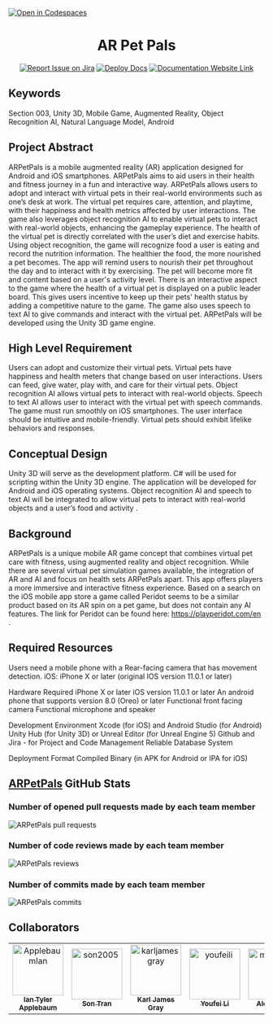 [![Open in Codespaces](https://classroom.github.com/assets/launch-codespace-7f7980b617ed060a017424585567c406b6ee15c891e84e1186181d67ecf80aa0.svg)](https://classroom.github.com/open-in-codespaces?assignment_repo_id=11817066)
<div align="center">

# AR Pet Pals
[![Report Issue on Jira](https://img.shields.io/badge/Report%20Issues-Jira-0052CC?style=flat&logo=jira-software)](https://temple-cis-projects-in-cs.atlassian.net/jira/software/c/projects/DT/issues)
[![Deploy Docs](https://github.com/ApplebaumIan/tu-cis-4398-docs-template/actions/workflows/deploy.yml/badge.svg)](https://github.com/ApplebaumIan/tu-cis-4398-docs-template/actions/workflows/deploy.yml)
[![Documentation Website Link](https://img.shields.io/badge/-Documentation%20Website-brightgreen)](https://applebaumian.github.io/tu-cis-4398-docs-template/)


</div>


## Keywords

Section 003, Unity 3D, Mobile Game, Augmented Reality, Object Recognition AI, Natural Language Model, Android

## Project Abstract

ARPetPals is a mobile augmented reality (AR) application designed for Android and iOS smartphones. ARPetPals aims to aid users in their health and fitness journey in a fun and interactive way. ARPetPals allows users to adopt and interact with virtual pets in their real-world environments such as one’s desk at work. The virtual pet requires care, attention, and playtime, with their happiness and health metrics affected by user interactions. The game also leverages object recognition AI to enable virtual pets to interact with real-world objects, enhancing the gameplay experience. The health of the virtual pet is directly correlated with the user’s diet and exercise habits. Using object recognition, the game will recognize food a user is eating and record the nutrition information. The healthier the food, the more nourished a pet becomes. The app will remind users to nourish their pet throughout the day and to interact with it by exercising. The pet will become more fit and content based on a user's activity level. There is an interactive aspect to the game where the health of a virtual pet is displayed on a public leader board. This gives users incentive to keep up their pets' health status by adding a competitive nature to the game. The game also uses speech to text AI to give commands and interact with the virtual pet. ARPetPals will be developed using the Unity 3D game engine.


## High Level Requirement

Users can adopt and customize their virtual pets. Virtual pets have happiness and health meters that change based on user interactions. Users can feed, give water, play with, and care for their virtual pets.
Object recognition AI allows virtual pets to interact with real-world objects. Speech to text AI allows user to interact with the virtual pet with speech commands. The game must run smoothly on iOS smartphones.
The user interface should be intuitive and mobile-friendly. Virtual pets should exhibit lifelike behaviors and responses.

## Conceptual Design

Unity 3D will serve as the development platform. C# will be used for scripting within the Unity 3D engine. The application will be developed for Android and iOS operating systems. Object recognition AI and speech to text AI will be integrated to allow virtual pets to interact with real-world objects and a user’s food and activity .

## Background

ARPetPals is a unique mobile AR game concept that combines virtual pet care with fitness, using augmented reality and object recognition. While there are several virtual pet simulation games available, the integration of AR and AI and focus on health sets ARPetPals apart. This app offers players a more immersive and interactive fitness experience. Based on a search on the iOS mobile app store a game called Peridot seems to be a similar product based on its AR spin on a pet game, but does not contain any AI features. The link for Peridot can be found here: https://playperidot.com/en .


## Required Resources

Users need a mobile phone with a Rear-facing camera that has movement detection. 
iOS: iPhone X or later (original IOS version 11.0.1 or later) 

Hardware Required
iPhone X or later
iOS version 11.0.1 or later
An android phone that supports version 8.0 (Oreo) or later
Functional front facing camera
Functional microphone and speaker

Development Environment
Xcode (for iOS) and Android Studio (for Android)
Unity Hub (for Unity 3D) or Unreal Editor (for Unreal Engine 5)
Github and Jira - for Project and Code Management
Reliable Database System

Deployment Format
Compiled Binary (in APK for Android or IPA for iOS)

## [ARPetPals](https://capstone-projects-2023-fall.github.io/project-ar-pet-pals/) GitHub Stats

### Number of opened pull requests made by each team member

![ARPetPals pull requests](https://courses.ianapplebaum.com/api/pull-requests/Capstone-Projects-2023-Fall/project-ar-pet-pals)

### Number of code reviews made by each team member

![ARPetPals reviews](https://courses.ianapplebaum.com/api/reviews/Capstone-Projects-2023-Fall/project-ar-pet-pals)

### Number of commits made by each team member

![ARPetPals commits](https://courses.ianapplebaum.com/api/commits/Capstone-Projects-2023-Fall/project-ar-pet-pals)

## Collaborators

[//]: # ( readme: collaborators -start )

<table>
<tr>
    <td align="center">
        <a href="https://github.com/ApplebaumIan">
            <img src="https://avatars.githubusercontent.com/u/9451941?v=4" width="100;" alt="ApplebaumIan"/>
            <br />
            <sub><b>Ian Tyler Applebaum</b></sub>
        </a>
    </td>
    <td align="center">
        <a href="https://github.com/son2005">
            <img src="https://avatars.githubusercontent.com/u/18011568?v=4" width="100;" alt="son2005"/>
            <br />
            <sub><b>Son Tran</b></sub>
        </a>
    </td>
    <td align="center">
        <a href="https://github.com/karljamesgray">
            <img src="https://avatars.githubusercontent.com/u/65617725?v=4" width="100;" alt="karljamesgray"/>
            <br />
            <sub><b>Karl James Gray</b></sub>
        </a>
    </td>
    <td align="center">
        <a href="https://github.com/youfeili">
            <img src="https://avatars.githubusercontent.com/u/64341655?v=4" width="100;" alt="youfeili"/>
            <br />
            <sub><b>Youfei Li</b></sub>
        </a>
    </td>
    <td align="center">
        <a href="https://github.com/mailoalex">
            <img src="https://avatars.githubusercontent.com/u/89528670?v=4" width="100;" alt="mailoalex"/>
            <br />
            <sub><b>Alex Mailo</b></sub>
        </a>
    </td>
    <td align="center">
        <a href="https://github.com/hynguyen33">
            <img src="https://avatars.githubusercontent.com/u/72808228?v=4" width="100;" alt="hynguyen33"/>
            <br />
            <sub><b>Hy D Nguyen</b></sub>
        </a>
    </td>
    <td align="center">
        <a href="https://github.com/dariodaguanno">
            <img src="https://avatars.githubusercontent.com/u/97544581?v=4" width="100;" alt="dariodaguanno"/>
            <br />
            <sub><b>Dario George D'Aguanno</b></sub>
        </a>
    </td>
    <td align="center">
        <a href="https://github.com/atewari18">
            <img src="https://avatars.githubusercontent.com/u/78163717?v=4" width="100;" alt="atewari18"/>
            <br />
            <sub><b>Anya Tewari</b></sub>
        </a>
    </td></tr>
</table>

[//]: # ( readme: collaborators -end )
